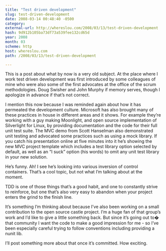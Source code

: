 ```yaml
---
title: "Test driven development"
slug: test-driven-development
date: 2008-03-14 00:48:40 -0500
category: 
external-url: http://whereslou.com/2008/03/13/test-driven-development
hash: 9d912b105ba73df73a539fee132cd65d
year: 2008
month: 03
scheme: http
host: whereslou.com
path: /2008/03/13/test-driven-development

---
```


This is a post about what by now is a very old subject. At the place where I work test driven development was first introduced by some colleagues of mine who were also some of the first advocates at the office of the scrum methodologies. Doug Swisher and John Murphy if memory serves, though I apologize in advance if that’s not correct.

I mention this now because I was reminded again about how it has permeated the development culture. Microsoft has also brought many of these practices in house in different areas and it shows. For example they’re working with a guy making Moonlight, and open source implementation of Silverlight for Linux, by providing documentation and the code for their full unit test suite. The MVC demo from Scott Hanselman also demonstrated unit testing and advocated some practices such as using a mock library. If you catch his presentation online at five minutes into it he’s showing the new MVC project template which includes a test library option selected by default, as well as an “I suck” option (his words) to omit any unit test library in your new solution.

He’s funny. Ah! I see he’s looking into various inversion of control containers. That’s a cool topic, but not what I’m talking about at the moment.

TDD is one of those things that’s a good habit, and one to constantly strive to reinforce, but one that’s also very easy to abandon when your project enters the grind to the finish line.

It’s something I’m thinking about because I’ve also been working on a small contribution to the open source castle project. I’m a huge fan of that group’s work and I’d like to give a little something back. But since it’s going out to�  that community I want the code to make a good impression for me - so I’ve been especially careful trying to follow conventions including providing a nunit lib.

I’ll post something more about that once it’s committed. How exciting.


